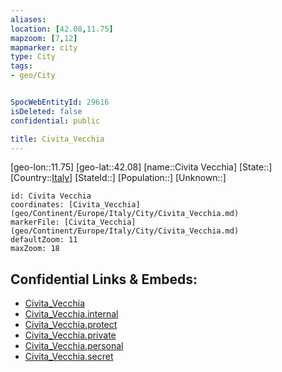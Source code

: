 ```yaml
---
aliases: 
location: [42.08,11.75]
mapzoom: [7,12] 
mapmarker: city 
type: City
tags:
- geo/City


SpocWebEntityId: 29616
isDeleted: false
confidential: public

title: Civita_Vecchia
---
```

[geo-lon::11.75]
[geo-lat::42.08]
[name::Civita Vecchia]
[State::]
[Country::[Italy](geo/Continent/Europe/Italy.md)]
[StateId::]
[Population::]
[Unknown::]


```leaflet
id: Civita Vecchia
coordinates: [Civita_Vecchia](geo/Continent/Europe/Italy/City/Civita_Vecchia.md)
markerFile: [Civita_Vecchia](geo/Continent/Europe/Italy/City/Civita_Vecchia.md)
defaultZoom: 11 
maxZoom: 18
```


## Confidential Links & Embeds: 
- [Civita_Vecchia](../../../../../../_public/geo/Continent/Europe/Italy/City/Civita_Vecchia.md) 
- [Civita_Vecchia.internal](../../../../../../_internal/geo/Continent/Europe/Italy/City/Civita_Vecchia.internal.md) 
- [Civita_Vecchia.protect](../../../../../../_protect/geo/Continent/Europe/Italy/City/Civita_Vecchia.protect.md) 
- [Civita_Vecchia.private](../../../../../../_private/geo/Continent/Europe/Italy/City/Civita_Vecchia.private.md) 
- [Civita_Vecchia.personal](../../../../../../_personal/geo/Continent/Europe/Italy/City/Civita_Vecchia.personal.md) 
- [Civita_Vecchia.secret](../../../../../../_secret/geo/Continent/Europe/Italy/City/Civita_Vecchia.secret.md) 
